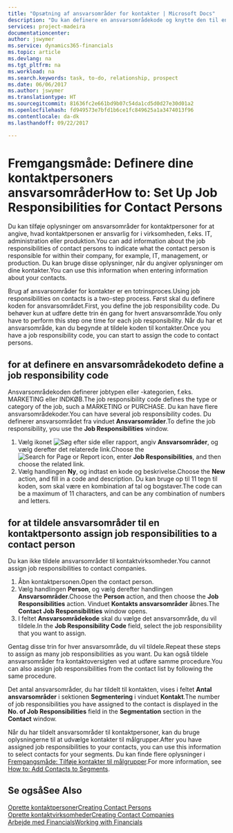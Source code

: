 ```yaml
---
title: "Opsætning af ansvarsområder for kontakter | Microsoft Docs"
description: "Du kan definere en ansvarsområdekode og knytte den til en kontakt for at angive de opgaver, som kontaktpersonen er ansvarlig for i virksomheden, f.eks. IT eller produktion."
services: project-madeira
documentationcenter: 
author: jswymer
ms.service: dynamics365-financials
ms.topic: article
ms.devlang: na
ms.tgt_pltfrm: na
ms.workload: na
ms.search.keywords: task, to-do, relationship, prospect
ms.date: 06/06/2017
ms.author: jswymer
ms.translationtype: HT
ms.sourcegitcommit: 81636fc2e661bd9b07c54da1cd5d0d27e30d01a2
ms.openlocfilehash: fd949573e7bfd1b6ce1fc849625a1a3474013f96
ms.contentlocale: da-dk
ms.lasthandoff: 09/22/2017

---
```

# <a name="how-to-set-up-job-responsibilities-for-contact-persons"></a><span data-ttu-id="eb39e-103">Fremgangsmåde: Definere dine kontaktpersoners ansvarsområder</span><span class="sxs-lookup"><span data-stu-id="eb39e-103">How to: Set Up Job Responsibilities for Contact Persons</span></span>
<span data-ttu-id="eb39e-104">Du kan tilføje oplysninger om ansvarsområder for kontaktpersoner for at angive, hvad kontaktpersonen er ansvarlig for i virksomheden, f.eks. IT, administration eller produktion.</span><span class="sxs-lookup"><span data-stu-id="eb39e-104">You can add information about the job responsibilities of contact persons to indicate what the contact person is responsible for within their company, for example, IT, management, or production.</span></span> <span data-ttu-id="eb39e-105">Du kan bruge disse oplysninger, når du angiver oplysninger om dine kontakter.</span><span class="sxs-lookup"><span data-stu-id="eb39e-105">You can use this information when entering information about your contacts.</span></span>

<span data-ttu-id="eb39e-106">Brug af ansvarsområder for kontakter er en totrinsproces.</span><span class="sxs-lookup"><span data-stu-id="eb39e-106">Using job responsibilities on contacts is a two-step process.</span></span> <span data-ttu-id="eb39e-107">Først skal du definere koden for ansvarsområdet.</span><span class="sxs-lookup"><span data-stu-id="eb39e-107">First, you define the job responsibility code.</span></span> <span data-ttu-id="eb39e-108">Du behøver kun at udføre dette trin én gang for hvert ansvarsområde.</span><span class="sxs-lookup"><span data-stu-id="eb39e-108">You only have to perform this step one time for each job responsibility.</span></span> <span data-ttu-id="eb39e-109">Når du har et ansvarsområde, kan du begynde at tildele koden til kontakter.</span><span class="sxs-lookup"><span data-stu-id="eb39e-109">Once you have a job responsibility code, you can start to assign the code to contact persons.</span></span>

## <a name="to-define-a-job-responsibility-code"></a><span data-ttu-id="eb39e-110">for at definere en ansvarsområdekode</span><span class="sxs-lookup"><span data-stu-id="eb39e-110">to define a job responsibility code</span></span>
<span data-ttu-id="eb39e-111">Ansvarsområdekoden definerer jobtypen eller -kategorien, f.eks. MARKETING eller INDKØB.</span><span class="sxs-lookup"><span data-stu-id="eb39e-111">The job responsibility code defines the type or category of the job, such a MARKETING or PURCHASE.</span></span> <span data-ttu-id="eb39e-112">Du kan have flere ansvarsområdekoder.</span><span class="sxs-lookup"><span data-stu-id="eb39e-112">You can have several job responsibility codes.</span></span> <span data-ttu-id="eb39e-113">Du definerer ansvarsområdet fra vinduet **Ansvarsområder**.</span><span class="sxs-lookup"><span data-stu-id="eb39e-113">To define the job responsibility, you use the **Job Responsibilities** window.</span></span>

1. <span data-ttu-id="eb39e-114">Vælg ikonet ![Søg efter side eller rapport](media/ui-search/search_small.png "Ikonet Søg efter side eller rapport"), angiv **Ansvarsområder**, og vælg derefter det relaterede link.</span><span class="sxs-lookup"><span data-stu-id="eb39e-114">Choose the ![Search for Page or Report](media/ui-search/search_small.png "Search for Page or Report icon") icon, enter **Job Responsibilities**, and then choose the related link.</span></span>
2. <span data-ttu-id="eb39e-115">Vælg handlingen **Ny**, og indtast en kode og beskrivelse.</span><span class="sxs-lookup"><span data-stu-id="eb39e-115">Choose the **New** action, and fill in a code and description.</span></span> <span data-ttu-id="eb39e-116">Du kan bruge op til 11 tegn til koden, som skal være en kombination af tal og bogstaver.</span><span class="sxs-lookup"><span data-stu-id="eb39e-116">The code can be a maximum of 11 characters, and can be any combination of numbers and letters.</span></span>

## <a name="to-assign-job-responsibilities-to-a-contact-person"></a><span data-ttu-id="eb39e-117">for at tildele ansvarsområder til en kontaktperson</span><span class="sxs-lookup"><span data-stu-id="eb39e-117">to assign job responsibilities to a contact person</span></span>
<span data-ttu-id="eb39e-118">Du kan ikke tildele ansvarsområder til kontaktvirksomheder.</span><span class="sxs-lookup"><span data-stu-id="eb39e-118">You cannot assign job responsibilities to contact companies.</span></span>

1. <span data-ttu-id="eb39e-119">Åbn kontaktpersonen.</span><span class="sxs-lookup"><span data-stu-id="eb39e-119">Open the contact person.</span></span>
2. <span data-ttu-id="eb39e-120">Vælg handlingen **Person**, og vælg derefter handlingen **Ansvarsområder**.</span><span class="sxs-lookup"><span data-stu-id="eb39e-120">Choose the **Person** action, and then choose the **Job Responsibilities** action.</span></span> <span data-ttu-id="eb39e-121">Vinduet **Kontakts ansvarsområder** åbnes.</span><span class="sxs-lookup"><span data-stu-id="eb39e-121">The **Contact Job Responsibilities** window opens.</span></span>
3. <span data-ttu-id="eb39e-122">I feltet **Ansvarsområdekode** skal du vælge det ansvarsområde, du vil tildele.</span><span class="sxs-lookup"><span data-stu-id="eb39e-122">In the **Job Responsibility Code** field, select the job responsibility that you want to assign.</span></span>

<span data-ttu-id="eb39e-123">Gentag disse trin for hver ansvarsområde, du vil tildele.</span><span class="sxs-lookup"><span data-stu-id="eb39e-123">Repeat these steps to assign as many job responsibilities as you want.</span></span> <span data-ttu-id="eb39e-124">Du kan også tildele ansvarsområder fra kontaktoversigten ved at udføre samme procedure.</span><span class="sxs-lookup"><span data-stu-id="eb39e-124">You can also assign job responsibilities from the contact list by following the same procedure.</span></span>

<span data-ttu-id="eb39e-125">Det antal ansvarsområder, du har tildelt til kontakten, vises i feltet **Antal ansvarsområder** i sektionen **Segmentering** i vinduet **Kontakt**.</span><span class="sxs-lookup"><span data-stu-id="eb39e-125">The number of job responsibilities you have assigned to the contact is displayed in the **No. of Job Responsibilities** field in the **Segmentation** section in the **Contact** window.</span></span>

<span data-ttu-id="eb39e-126">Når du har tildelt ansvarsområder til kontaktpersoner, kan du bruge oplysningerne til at udvælge kontakter til målgrupper.</span><span class="sxs-lookup"><span data-stu-id="eb39e-126">After you have assigned job responsibilities to your contacts, you can use this information to select contacts for your segments.</span></span> <span data-ttu-id="eb39e-127">Du kan finde flere oplysninger i [Fremgangsmåde: Tilføje kontakter til målgrupper](marketing-add-contact-segment.md).</span><span class="sxs-lookup"><span data-stu-id="eb39e-127">For more information, see [How to: Add Contacts to Segments](marketing-add-contact-segment.md).</span></span>

## <a name="see-also"></a><span data-ttu-id="eb39e-128">Se også</span><span class="sxs-lookup"><span data-stu-id="eb39e-128">See Also</span></span>
[<span data-ttu-id="eb39e-129">Oprette kontaktpersoner</span><span class="sxs-lookup"><span data-stu-id="eb39e-129">Creating Contact Persons</span></span>](marketing-create-contact-persons.md)  
[<span data-ttu-id="eb39e-130">Oprette kontaktvirksomheder</span><span class="sxs-lookup"><span data-stu-id="eb39e-130">Creating Contact Companies</span></span>](marketing-create-contact-companies.md)  
[<span data-ttu-id="eb39e-131">Arbejde med Financials</span><span class="sxs-lookup"><span data-stu-id="eb39e-131">Working with Financials</span></span>](ui-work-product.md)

